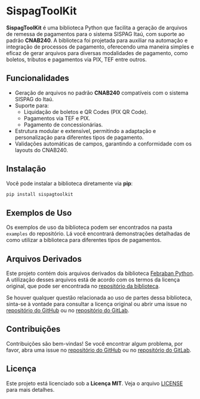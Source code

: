 
# SispagToolKit

**SispagToolKit** é uma biblioteca Python que facilita a geração de arquivos de remessa de pagamentos para o sistema SISPAG Itaú, com suporte ao padrão **CNAB240**. A biblioteca foi projetada para auxiliar na automação e integração de processos de pagamento, oferecendo uma maneira simples e eficaz de gerar arquivos para diversas modalidades de pagamento, como boletos, tributos e pagamentos via PIX, TEF entre outros.

## Funcionalidades

- Geração de arquivos no padrão **CNAB240** compatíveis com o sistema SISPAG do Itaú.
- Suporte para:
  - Liquidação de boletos e QR Codes (PIX QR Code).
  - Pagamentos via TEF e PIX.
  - Pagamento de concessionárias.
- Estrutura modular e extensível, permitindo a adaptação e personalização para diferentes tipos de pagamento.
- Validações automáticas de campos, garantindo a conformidade com os layouts do CNAB240.

## Instalação

Você pode instalar a biblioteca diretamente via **pip**:

```bash
pip install sispagtoolkit
```

## Exemplos de Uso

Os exemplos de uso da biblioteca podem ser encontrados na pasta `examples` do repositório. Lá você encontrará demonstrações detalhadas de como utilizar a biblioteca para diferentes tipos de pagamentos.

## Arquivos Derivados

Este projeto contém dois arquivos derivados da biblioteca [Febraban Python](https://github.com/starkbank/febraban-python). A utilização desses arquivos está de acordo com os termos da licença original, que pode ser encontrada no [repositório da biblioteca](https://github.com/starkbank/febraban-python/blob/master/LICENSE.txt).

Se houver qualquer questão relacionada ao uso de partes dessa biblioteca, sinta-se à vontade para consultar a licença original ou abrir uma issue no [repositório do GitHub](https://github.com/LukaOliveira/sispagtoolkit) ou no [repositório do GitLab](https://gitlab.com/lukaoliveira/sispagtoolkit).

## Contribuições

Contribuições são bem-vindas! Se você encontrar algum problema, por favor, abra uma issue no [repositório do GitHub](https://github.com/LukaOliveira/sispagtoolkit) ou no [repositório do GitLab](https://gitlab.com/lukaoliveira/sispagtoolkit).

## Licença

Este projeto está licenciado sob a **Licença MIT**. Veja o arquivo [LICENSE](LICENSE) para mais detalhes.




